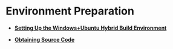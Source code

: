 # Environment Preparation



- **[Setting Up the Windows+Ubuntu Hybrid Build Environment](quickstart-ide-standard-env-setup-win-ubuntu.md)**

- **[Obtaining Source Code](quickstart-ide-standard-sourcecode-acquire.md)**
